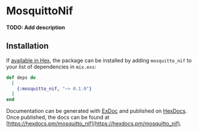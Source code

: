 # MosquittoNif

**TODO: Add description**

## Installation

If [available in Hex](https://hex.pm/docs/publish), the package can be installed
by adding `mosquitto_nif` to your list of dependencies in `mix.exs`:

```elixir
def deps do
  [
    {:mosquitto_nif, "~> 0.1.0"}
  ]
end
```

Documentation can be generated with [ExDoc](https://github.com/elixir-lang/ex_doc)
and published on [HexDocs](https://hexdocs.pm). Once published, the docs can
be found at [https://hexdocs.pm/mosquitto_nif](https://hexdocs.pm/mosquitto_nif).


